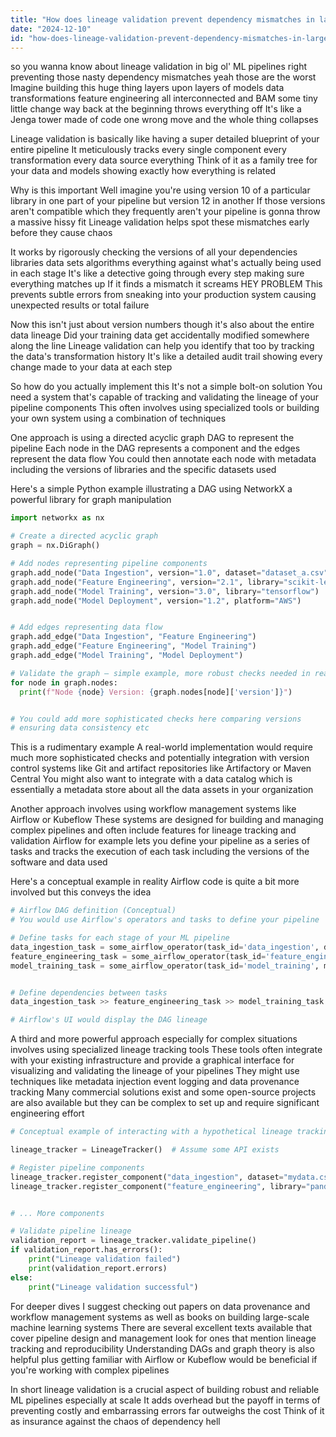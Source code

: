 ```yaml
---
title: "How does lineage validation prevent dependency mismatches in large-scale ML pipelines?"
date: "2024-12-10"
id: "how-does-lineage-validation-prevent-dependency-mismatches-in-large-scale-ml-pipelines"
---
```


 so you wanna know about lineage validation in big ol' ML pipelines right preventing those nasty dependency mismatches  yeah those are the worst  Imagine building this huge thing  layers upon layers of models data transformations feature engineering all interconnected  and BAM some tiny little change way back at the beginning throws everything off  It's like a Jenga tower made of code  one wrong move and the whole thing collapses

Lineage validation is basically like having a super detailed blueprint of your entire pipeline  It meticulously tracks every single component every transformation every data source  everything  Think of it as a family tree for your data and models  showing exactly how everything is related

Why is this important  Well  imagine you're using version 10 of a particular library in one part of your pipeline but version 12 in another  If those versions aren't compatible which they frequently aren't  your pipeline is gonna throw a massive hissy fit  Lineage validation helps spot these mismatches early before they cause chaos

It works by rigorously checking the versions of all your dependencies  libraries data sets algorithms everything  against what's actually being used in each stage  It's like a detective going through every step making sure everything matches up If it finds a mismatch it screams  HEY PROBLEM  This prevents subtle errors from sneaking into your production system causing unexpected results or total failure

Now this isn't just about version numbers though it's also about the entire data lineage  Did your training data get accidentally modified somewhere along the line  Lineage validation can help you identify that too by tracking the data's transformation history It's like a detailed audit trail showing every change made to your data at each step

So how do you actually implement this  It's not a simple bolt-on solution  You need a system that's capable of tracking and validating the lineage of your pipeline components  This often involves using specialized tools or building your own system using a combination of techniques

One approach is using a directed acyclic graph DAG to represent the pipeline  Each node in the DAG represents a component  and the edges represent the data flow  You could then annotate each node with metadata including the versions of libraries and the specific datasets used

Here's a simple Python example illustrating a DAG using NetworkX a powerful library for graph manipulation


```python
import networkx as nx

# Create a directed acyclic graph
graph = nx.DiGraph()

# Add nodes representing pipeline components
graph.add_node("Data Ingestion", version="1.0", dataset="dataset_a.csv")
graph.add_node("Feature Engineering", version="2.1", library="scikit-learn")
graph.add_node("Model Training", version="3.0", library="tensorflow")
graph.add_node("Model Deployment", version="1.2", platform="AWS")


# Add edges representing data flow
graph.add_edge("Data Ingestion", "Feature Engineering")
graph.add_edge("Feature Engineering", "Model Training")
graph.add_edge("Model Training", "Model Deployment")

# Validate the graph – simple example, more robust checks needed in real-world scenarios
for node in graph.nodes:
  print(f"Node {node} Version: {graph.nodes[node]['version']}")


# You could add more sophisticated checks here comparing versions  
# ensuring data consistency etc
```

This is a rudimentary example  A real-world implementation would require much more sophisticated checks  and potentially integration with version control systems like Git and artifact repositories like Artifactory or Maven Central  You might also want to integrate with a data catalog  which is essentially a metadata store about all the data assets in your organization

Another approach involves using workflow management systems like Airflow or Kubeflow  These systems are designed for building and managing complex pipelines and often include features for lineage tracking and validation   Airflow for example lets you define your pipeline as a series of tasks  and tracks the execution of each task including the versions of the software and data used

Here's a conceptual example  in reality Airflow code is quite a bit more involved but this conveys the idea


```python
# Airflow DAG definition (Conceptual)
# You would use Airflow's operators and tasks to define your pipeline

# Define tasks for each stage of your ML pipeline
data_ingestion_task = some_airflow_operator(task_id='data_ingestion', dataset='dataset_a_v1.csv')
feature_engineering_task = some_airflow_operator(task_id='feature_engineering', library_version='scikit-learn-1.2')
model_training_task = some_airflow_operator(task_id='model_training', model_version='model-v1')


# Define dependencies between tasks
data_ingestion_task >> feature_engineering_task >> model_training_task

# Airflow's UI would display the DAG lineage
```

A third and more powerful approach  especially for complex situations involves using specialized lineage tracking tools   These tools often integrate with your existing infrastructure and provide a graphical interface for visualizing and validating the lineage of your pipelines  They might use techniques like metadata injection  event logging  and data provenance tracking  Many commercial solutions exist  and some open-source projects are also available  but they can be complex to set up and require significant engineering effort


```python
# Conceptual example of interacting with a hypothetical lineage tracking tool

lineage_tracker = LineageTracker()  # Assume some API exists

# Register pipeline components
lineage_tracker.register_component("data_ingestion", dataset="mydata.csv", version="1.0")
lineage_tracker.register_component("feature_engineering", library="pandas", version="2.0")


# ... More components

# Validate pipeline lineage
validation_report = lineage_tracker.validate_pipeline()
if validation_report.has_errors():
    print("Lineage validation failed")
    print(validation_report.errors)
else:
    print("Lineage validation successful")

```

For deeper dives  I suggest checking out papers on data provenance and workflow management systems  as well as books on building large-scale machine learning systems  There are several excellent texts available that cover pipeline design and management  look for ones that mention lineage tracking and reproducibility  Understanding DAGs and graph theory is also helpful  plus  getting familiar with Airflow or Kubeflow would be beneficial if you're working with complex pipelines


In short lineage validation is a crucial aspect of building robust and reliable ML pipelines especially at scale  It adds overhead  but the payoff in terms of preventing costly and embarrassing errors far outweighs the cost  Think of it as insurance against the chaos of dependency hell
